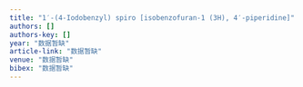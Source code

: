 ```yaml
---
title: "1′-(4-Iodobenzyl) spiro [isobenzofuran-1 (3H), 4′-piperidine]"
authors: []
authors-key: []
year: "数据暂缺"
article-link: "数据暂缺"
venue: "数据暂缺"
bibex: "数据暂缺"
---
```

